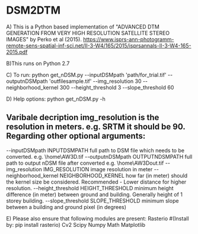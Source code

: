 # DSM2DTM
A) This is a Python based implementation of "ADVANCED DTM GENERATION FROM VERY HIGH RESOLUTION SATELLITE STEREO IMAGES" by Perko et al (2015).
https://www.isprs-ann-photogramm-remote-sens-spatial-inf-sci.net/II-3-W4/165/2015/isprsannals-II-3-W4-165-2015.pdf

B)This runs on Python 2.7

C) To run:
python get_nDSM.py  --inputDSMpath 'path/for_trial.tif'  --outputnDSMpath 'outfilesample.tif'  --img_resolution 30  --neighborhood_kernel 300  --height_threshold 3  --slope_threshold 60

D) Help options:
python get_nDSM.py -h

Varibale decription
 img_resolution is the resolution in meters. e.g. SRTM it should be 90. Regarding other optional arguments:
  -
  --inputDSMpath INPUTDSMPATH
                        full path to DSM file which needs to be converted.
                        e.g. \home\AW3D.tif
  --outputnDSMpath OUTPUTNDSMPATH
                        full path to output nDSM file after converted e.g.
                        \home\AW3Dout.tif
  --img_resolution IMG_RESOLUTION
                        image resolution in meter
  --neighborhood_kernel NEIGHBORHOOD_KERNEL
                        how far (in meter) should the kernel size be considered.
                        Recommended - Lower distance for higher resolution.
  --height_threshold HEIGHT_THRESHOLD
                        minimum height difference (in meter) between ground
                        and building. Generally height of 1 storey building.
  --slope_threshold SLOPE_THRESHOLD
                        minimum slope between a building and ground pixel (in
                        degrees)

E) Please also ensure that following modules are present:
Rasterio               #(Install by: pip install rasterio)
Cv2
Scipy
Numpy
Math
Matplotlib
